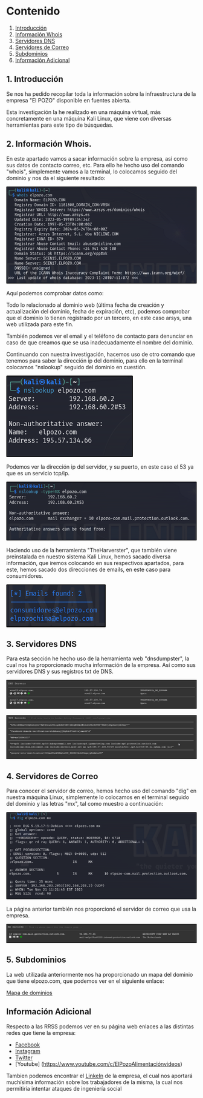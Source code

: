 # Contenido 
1. [Introducción](#id1)
2. [Información Whois](#id2)
3. [Servidores DNS](#id3)
4. [Servidores de Correo](#id4)
5. [Subdominios](#id5)
6. [Información Adicional](#id6)

## 1. Introducción <a name="id1"></a>

Se nos ha pedido recopilar toda la información sobre la infraestructura
de la empresa "El POZO" disponible en fuentes abierta.

Esta investigación la he realizado en una máquina virtual, más
concretamente en una máquina Kali Linux, que viene con diversas
herramientas para este tipo de búsquedas.

## 2. Información Whois. <a name="id2"></a>

En este apartado vamos a sacar información sobre la empresa, así como
sus datos de contacto correo, etc. Para ello he hecho uso del comando
"whois", simplemente vamos a la terminal, lo colocamos seguido del
dominio y nos da el siguiente resultado:

![](img/image1.png)

Aquí podemos comprobar datos como:

Todo lo relacionado al dominio web (última fecha de creación y
actualización del dominio, fecha de expiración, etc), podemos comprobar
que el dominio lo tienen registrado por un tercero, en este caso arsys,
una web utilizada para este fin.

También podemos ver el email y el teléfono de contacto para denunciar en
caso de que creamos que se usa inadecuadamente el nombre del dominio.

Continuando con nuestra investigación, hacemos uso de otro comando que
tenemos para saber la dirección ip del dominio, para ello en la terminal
colocamos "nslookup" seguido del dominio en cuestión.

![](img/image2.png)

Podemos ver la dirección ip del servidor, y su puerto, en este caso el
53 ya que es un servicio tcp/ip.

![](img/image3.png)

Haciendo uso de la herramienta "TheHarverster", que también viene
preinstalada en nuestro sistema Kali Linux, hemos sacado diversa
información, que iremos colocando en sus respectivos apartados, para
este, hemos sacado dos direcciones de emails, en este caso para
consumidores.

![](img/image4.png)

## 3. Servidores DNS <a name="id3"></a>

Para esta sección he hecho uso de la herramienta web "dnsdumpster", la
cual nos ha proporcionado mucha información de la empresa. Así como sus
servidores DNS y sus registros txt de DNS.

![](img/image5.png)

![](img/image6.png)

## 4. Servidores de Correo <a name="id4"></a>

Para conocer el servidor de correo, hemos hecho uso del comando "dig" en
nuestra máquina Linux, simplemente lo colocamos en el terminal seguido
del dominio y las letras "mx", tal como muestro a continuación:

![](img/image7.png)

La página anterior también nos proporcionó el servidor de correo que usa
la empresa.

![](img/image8.png)

## 5. Subdominios <a name="id5"></a>

La web utilizada anteriormente nos ha proporcionado un mapa del dominio
que tiene elpozo.com, que podemos ver en el siguiente enlace:

[Mapa de dominios](https://dnsdumpster.com/static/map/elpozo.com.png)

## Información Adicional <a name="id6"></a> 

Respecto a las RRSS podemos ver en su página web enlaces a las distintas
redes que tiene la empresa:

- [Facebook](https://www.facebook.com/ElPozoAlimentacion/timeline/)
- [Instagram](https://www.instagram.com/elpozoalimentacion/)
- [Twitter](https://twitter.com/ElPozoAlimenta)
- [Youtube] (https://www.youtube.com/c/ElPozoAlimentaciónvideos)

Tambien podemos encontrar el [LinkeIn](https://www.linkedin.com/company/elpozo-alimentacion-s.a./) de la empresa, el cual nos aportará muchísima información sobre los
trabajadores de la misma, la cual nos permitiría intentar ataques de
ingeniería social
